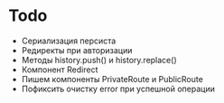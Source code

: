 # Todo

- Сериализация персиста
- Редиректы при авторизации
- Методы history.push() и history.replace()
- Компонент Redirect
- Пишем компоненты PrivateRoute и PublicRoute
- Пофиксить очистку error при успешной операции